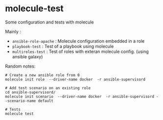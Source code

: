 # molecule-test

Some configuration and tests with molecule

Mainly :

  * `ansible-role-apache` : Molecule configuration embedded in a role
  * `playbook-test` : Test of a playbook using molecule
  * `multiroles-test` : Test of roles with exteran molecule config. (using ansible galaxy)

Random notes:

```
# Create a new ansible role from 0
molecule init role  --driver-name docker  -r ansible-supervisord

# Add test scenario on an existing role
cd ansible-supervisord/
molecule init scenario  --driver-name docker  -r ansible-supervisord --scenario-name default

# Tests
molecule test
```
